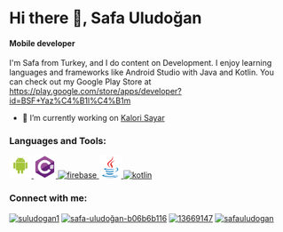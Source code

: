 # Hi there 👋, Safa Uludoğan
#### Mobile developer
I'm Safa from Turkey, and I do content on Development. I enjoy learning languages and frameworks like Android Studio with Java and Kotlin. You can check out my Google Play Store at https://play.google.com/store/apps/developer?id=BSF+Yaz%C4%B1l%C4%B1m

- 🔭 I’m currently working on [Kalori Sayar](https://play.google.com/store/apps/details?id=com.bsf.kalorisayar)

<h3 align="left">Languages and Tools:</h3>
<p align="left"> <a href="https://developer.android.com" target="_blank"> <img src="https://raw.githubusercontent.com/devicons/devicon/master/icons/android/android-original-wordmark.svg" alt="android" width="40" height="40"/> </a> <a href="https://www.w3schools.com/cs/" target="_blank"> <img src="https://raw.githubusercontent.com/devicons/devicon/master/icons/csharp/csharp-original.svg" alt="csharp" width="40" height="40"/> </a> <a href="https://firebase.google.com/" target="_blank"> <img src="https://www.vectorlogo.zone/logos/firebase/firebase-icon.svg" alt="firebase" width="40" height="40"/> </a> <a href="https://www.java.com" target="_blank"> <img src="https://raw.githubusercontent.com/devicons/devicon/master/icons/java/java-original.svg" alt="java" width="40" height="40"/> </a> <a href="https://kotlinlang.org" target="_blank"> <img src="https://www.vectorlogo.zone/logos/kotlinlang/kotlinlang-icon.svg" alt="kotlin" width="40" height="40"/> </a> </p>

<h3 align="left">Connect with me:</h3>
<p align="left">
<a href="https://twitter.com/suludogan1" target="blank"><img align="center" src="https://raw.githubusercontent.com/rahuldkjain/github-profile-readme-generator/master/src/images/icons/Social/twitter.svg" alt="suludogan1" height="30" width="40" /></a>
<a href="https://linkedin.com/in/safa-uludoğan-b06b6b116" target="blank"><img align="center" src="https://raw.githubusercontent.com/rahuldkjain/github-profile-readme-generator/master/src/images/icons/Social/linked-in-alt.svg" alt="safa-uludoğan-b06b6b116" height="30" width="40" /></a>
<a href="https://stackoverflow.com/users/13669147" target="blank"><img align="center" src="https://raw.githubusercontent.com/rahuldkjain/github-profile-readme-generator/master/src/images/icons/Social/stack-overflow.svg" alt="13669147" height="30" width="40" /></a>
<a href="https://instagram.com/safauludogan" target="blank"><img align="center" src="https://raw.githubusercontent.com/rahuldkjain/github-profile-readme-generator/master/src/images/icons/Social/instagram.svg" alt="safauludogan" height="30" width="40" /></a>
</p>
